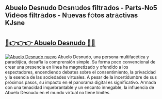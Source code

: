 ## Abuelo Desnudo D𝚎sn𝚞dos filtr𝚊dos - Parts-No5 Vid𝚎os filtr𝚊dos - N𝚞evas f𝚘tos atr𝚊ctivas KJsne

# <h2><a href="http://mb67do.tromn.icu/?c=Abuelo+Desnudo">🔗👉👉👉 Abuelo Desnudo 🔗🔗</a></h2>

[![Abuelo Desnudo nuevo](https://i.imgur.com/pEAQMta.gif)](http://mb67do.tromn.icu/?c=Abuelo+Desnudo)
Abuelo Desnudo, una persona multifacética y paradójica, desafía la comprensión simple. Su forma poco convencional de crear una presencia en línea ha magnetizado y ofendido a los espectadores, encendiendo debates sobre el consentimiento, la privacidad y la esencia de las sociedades virtuales. A pesar de la incertidumbre de sus próximos pasos, su impacto en el panorama digital es significativo. Armada con una tenacidad inquebrantable y un encanto innegable, la influencia de Abuelo Desnudo en el mundo virtual no tiene límites.

